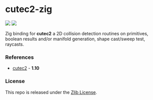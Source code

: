 # cutec2-zig

[![](https://img.shields.io/github/v/tag/thechampagne/cutec2-zig?label=version)](https://github.com/thechampagne/cutec2-zig/releases/latest) [![](https://img.shields.io/github/license/thechampagne/cutec2-zig)](https://github.com/thechampagne/cutec2-zig/blob/main/LICENSE)

Zig binding for **cutec2** a 2D collision detection routines on primitives, boolean results and/or manifold generation, shape cast/sweep test, raycasts.

### References
 - [cutec2](https://github.com/RandyGaul/cute_headers/blob/master/cute_c2.h) - **1.10**

### License

This repo is released under the [Zlib License](https://github.com/thechampagne/cutec2-zig/blob/main/LICENSE).
